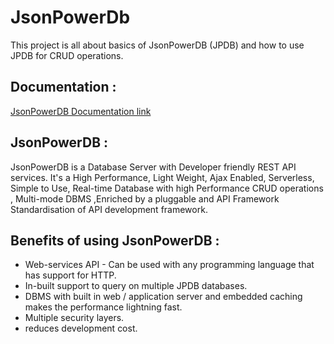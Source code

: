 # JsonPowerDb
This project is all about basics of JsonPowerDB (JPDB) and how to use JPDB for CRUD operations.  <br />

## Documentation :
[ JsonPowerDB Documentation link ](http://login2explore.com/jpdb/docs.html)

## JsonPowerDB :
JsonPowerDB is a Database Server with Developer friendly REST API services. It's a High Performance, Light Weight, Ajax Enabled, Serverless, Simple to Use, Real-time Database with high Performance CRUD operations , Multi-mode DBMS ,Enriched by a pluggable and API Framework Standardisation of API development framework.

## Benefits of using JsonPowerDB :
* Web-services API - Can be used with any programming language that has support for HTTP.
* In-built support to query on multiple JPDB databases.
* DBMS with built in web / application server and embedded caching makes the performance lightning fast.
* Multiple security layers.
* reduces development cost. 


